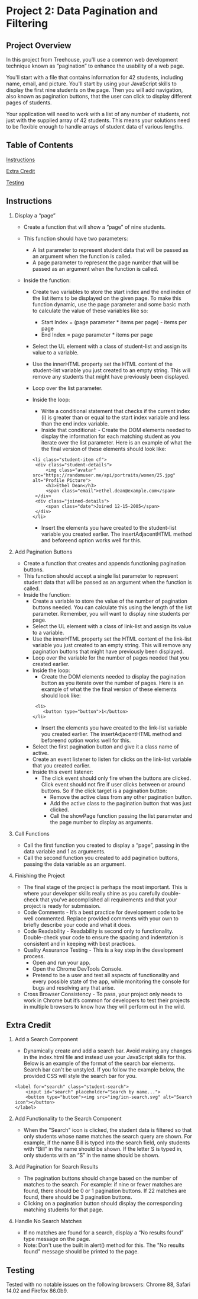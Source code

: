 # Project 2: Data Pagination and Filtering

## Project Overview

In this project from Treehouse, you'll use a common web development technique known as “pagination” to enhance the usability of a web page.

You'll start with a file that contains information for 42 students, including name, email, and picture. You'll start by using your JavaScript skills to display the first nine students on the page. Then you will add navigation, also known as pagination buttons, that the user can click to display different pages of students.

Your application will need to work with a list of any number of students, not just with the supplied array of 42 students. This means your solutions need to be flexible enough to handle arrays of student data of various lengths.

## Table of Contents

[Instructions](#instructions)

[Extra Credit](#extra-credit)

[Testing](#testing)

## Instructions

1. Display a “page”

   - Create a function that will show a “page” of nine students.
   - This function should have two parameters:

     - A list parameter to represent student data that will be passed as an argument when the function is called.
     - A page parameter to represent the page number that will be passed as an argument when the function is called.

   - Inside the function:

     - Create two variables to store the start index and the end index of the list items to be displayed on the given page. To make this function dynamic, use the page parameter and some basic math to calculate the value of these variables like so:
       - Start Index = (page parameter \* items per page) - items per page
       - End Index = page parameter \* items per page
     - Select the UL element with a class of student-list and assign its value to a variable.
     - Use the innerHTML property set the HTML content of the student-list variable you just created to an empty string. This will remove any students that might have previously been displayed.
     - Loop over the list parameter.
     - Inside the loop:

       - Write a conditional statement that checks if the current index (i) is greater than or equal to the start index variable and less than the end index variable.
       - Inside that conditional: - Create the DOM elements needed to display the information for each matching student as you iterate over the list parameter. Here is an example of what the the final version of these elements should look like:

       ```
       <li class="student-item cf">
        <div class="student-details">
            <img class="avatar" src="https://randomuser.me/api/portraits/women/25.jpg" alt="Profile Picture">
            <h3>Ethel Dean</h3>
            <span class="email">ethel.dean@example.com</span>
        </div>
        <div class="joined-details">
            <span class="date">Joined 12-15-2005</span>
        </div>
       </li>
       ```

       - Insert the elements you have created to the student-list variable you created earlier. The insertAdjacentHTML method and beforeend option works well for this.

2. Add Pagination Buttons

   - Create a function that creates and appends functioning pagination buttons.
   - This function should accept a single list parameter to represent student data that will be passed as an argument when the function is called.
   - Inside the function:
     - Create a variable to store the value of the number of pagination buttons needed. You can calculate this using the length of the list parameter. Remember, you will want to display nine students per page.
     - Select the UL element with a class of link-list and assign its value to a variable.
     - Use the innerHTML property set the HTML content of the link-list variable you just created to an empty string. This will remove any pagination buttons that might have previously been displayed.
     - Loop over the variable for the number of pages needed that you created earlier.
     - Inside the loop:
       - Create the DOM elements needed to display the pagination button as you iterate over the number of pages. Here is an example of what the the final version of these elements should look like:
       ```
        <li>
           <button type="button">1</button>
       </li>
       ```
       - Insert the elements you have created to the link-list variable you created earlier. The insertAdjacentHTML method and beforeend option works well for this.
     - Select the first pagination button and give it a class name of active.
     - Create an event listener to listen for clicks on the link-list variable that you created earlier.
     - Inside this event listener:
       - The click event should only fire when the buttons are clicked. Click event should not fire if user clicks between or around buttons. So if the click target is a pagination button:
         - Remove the active class from any other pagination button.
         - Add the active class to the pagination button that was just clicked.
         - Call the showPage function passing the list parameter and the page number to display as arguments.

3. Call Functions

   - Call the first function you created to display a “page”, passing in the data variable and 1 as arguments.
   - Call the second function you created to add pagination buttons, passing the data variable as an argument.

4. Finishing the Project

   - The final stage of the project is perhaps the most important. This is where your developer skills really shine as you carefully double-check that you've accomplished all requirements and that your project is ready for submission.
   - Code Comments - It’s a best practice for development code to be well commented. Replace provided comments with your own to briefly describe your code and what it does.
   - Code Readability - Readability is second only to functionality. Double-check your code to ensure the spacing and indentation is consistent and in keeping with best practices.
   - Quality Assurance Testing - This is a key step in the development process.
     - Open and run your app.
     - Open the Chrome DevTools Console.
     - Pretend to be a user and test all aspects of functionality and every possible state of the app, while monitoring the console for bugs and resolving any that arise.
   - Cross Browser Consistency - To pass, your project only needs to work in Chrome but it’s common for developers to test their projects in multiple browsers to know how they will perform out in the wild.

## Extra Credit

1. Add a Search Component

   - Dynamically create and add a search bar. Avoid making any changes in the index.html file and instead use your JavaScript skills for this. Below is an example of the format of the search bar elements. Search bar can't be unstyled. If you follow the example below, the provided CSS will style the search bar for you.

   ```
   <label for="search" class="student-search">
       <input id="search" placeholder="Search by name...">
       <button type="button"><img src="img/icn-search.svg" alt="Search icon"></button>
   </label>
   ```

2. Add Functionality to the Search Component

   - When the "Search" icon is clicked, the student data is filtered so that only students whose name matches the search query are shown. For example, if the name Bill is typed into the search field, only students with “Bill” in the name should be shown. If the letter S is typed in, only students with an “S” in the name should be shown.

3. Add Pagination for Search Results

   - The pagination buttons should change based on the number of matches to the search. For example: if nine or fewer matches are found, there should be 0 or 1 pagination buttons. If 22 matches are found, there should be 3 pagination buttons.
   - Clicking on a pagination button should display the corresponding matching students for that page.

4. Handle No Search Matches

   - If no matches are found for a search, display a “No results found” type message on the page.
   - Note: Don't use the built in alert() method for this. The "No results found" message should be printed to the page.

## Testing

Tested with no notable issues on the following browsers: Chrome 88, Safari 14.02 and Firefox 86.0b9.
